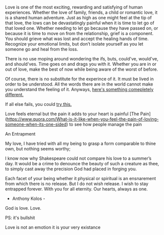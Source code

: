 Love is one of the most exciting, rewarding and satisfying of human experiences.
Whether the love of family, friends, a child or romantic love, it is a shared human adventure.
Just as high as one might feel at the tip of that love, the lows can be devastatingly painful
when it is time to let go of that loved one. Whether needing to let go because they have passed on,
or because it is time to move on from the relationship, grief is a component.
You should grieve what was lost and accept the healing hands of time. Recognize your emotional limits,
but don’t isolate yourself as you let someone go and heal from the loss.

There is no use moping around wondering the ifs, buts, could've, would've,
and should'ves. Time goes on and drags you with it. Whether you are in or
out of love, make the best of now while being aware of the worst of before.

Of course, there is no substitute for the experince of it. It must be
lived in order to be understood. All the words there are in the world 
cannot make you understand the feeling of it. Anyways, [here's 
something comepletely different.](../marshmallow.md)

If all else fails, you could [try this.](../read-a-book/read-a-book.md)

Love feels eternal but the 
pain it adds to your heart is painful 
[The Pain] (https://www.quora.com/What-is-it-like-when-you-feel-the-pain-of-loving-someone-when-its-one-sided) 
to see how people manage the pain

An Entrapment

My love, I have tried with all my being
to grasp a form comparable to thine own,
but nothing seems worthy;

I know now why Shakespeare could not
compare his love to a summer’s day.
It would be a crime to denounce the beauty
of such a creature as thee,
to simply cast away the precision
God had placed in forging you.

Each facet of your being
whether it physical or spiritual
is an ensnarement
from which there is no release.
But I do not wish release.
I wish to stay entrapped forever.
With you for all eternity.
Our hearts, always as one.

- Anthony Kolos - 

God is love.
Love.

PS: it's bullshit


Love is not an emotion it is your very existance



